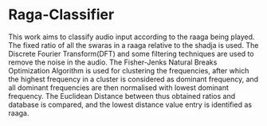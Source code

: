 # Raga-Classifier
This work aims to classify audio input according to the raaga being played. The  fixed ratio  of all the swaras in a raaga relative to the shadja is used. The Discrete Fourier Transform(DFT) and some filtering techniques are used to remove the noise in the audio. The Fisher-Jenks Natural Breaks Optimization Algorithm is used for clustering the frequencies, after which the highest frequency in a cluster is considered as dominant frequency, and all dominant frequencies are then normalised with lowest dominant frequency. The Euclidean Distance between thus obtained ratios and database is compared, and the lowest distance value entry is identified as raaga.

